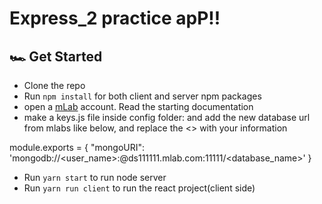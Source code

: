 # Express_2 practice apP!!

## 🏎 Get Started

- Clone the repo
- Run `npm install` for both client and server npm packages
- open a [mLab](https://docs.mlab.com/) account. Read the starting documentation
- make a keys.js file inside config folder:
and add the new database url from mlabs like below, and replace the <> with your information

module.exports = {
  "mongoURI": 'mongodb://<user_name>:<password>@ds111111.mlab.com:11111/<database_name>'
}

- Run `yarn start` to run node server
- Run `yarn run client` to run the react project(client side)

